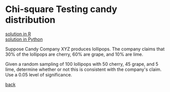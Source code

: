 # Chi-square Testing candy distribution

[solution in R](solution-r.md) <br>
[solution in Python](solution-python.md)

Suppose Candy Company XYZ produces lollipops. The company claims that 30% of the lollipops are cherry, 60% are grape, and 10% are lime.

Given a random sampling of 100 lollipops with 50 cherry, 45 grape, and 5 lime, determine whether or not this is consistent with the company's claim. Use a 0.05 level of significance.

[back](https://project-dmaestro.github.io/data-interview-qs/)
